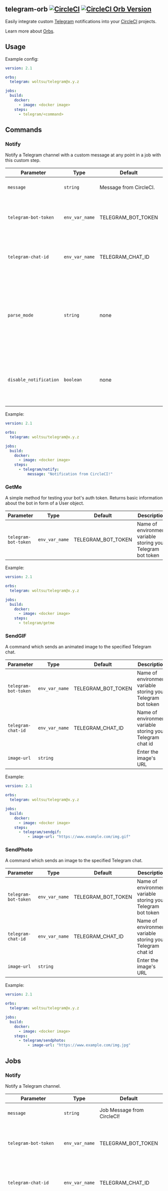 ## telegram-orb [![CircleCI](https://circleci.com/gh/woltsu/telegram-orb.svg?style=svg)](https://circleci.com/gh/woltsu/telegram-orb) [![CircleCI Orb Version](https://img.shields.io/badge/endpoint.svg?url=https://badges.circleci.io/orb/woltsu/telegram)](https://circleci.com/orbs/registry/orb/woltsu/telegram)

Easily integrate custom [Telegram](https://telegram.org/ "Telegram") notifications into your [CircleCI](https://circleci.com/ "CircleCI") projects.

Learn more about [Orbs](https://circleci.com/docs/2.0/using-orbs/ "Using Orbs").

## Usage
Example config:

```yaml
version: 2.1

orbs:
  telegram: woltsu/telegram@x.y.z

jobs:
  build:
    docker:
      - image: <docker image>
    steps:
      - telegram/<command>
```

## Commands

### Notify
Notify a Telegram channel with a custom message at any point in a job with this custom step.

| Parameter | Type | Default | Description |
|-----------|------|---------|-------------|
| `message` | `string` |  Message from CircleCI. | Enter a custom message. |
| `telegram-bot-token` | `env_var_name` | TELEGRAM_BOT_TOKEN | Name of environment variable storing your Telegram bot token |
| `telegram-chat-id` | `env_var_name` | TELEGRAM_CHAT_ID | Name of environment variable storing your Telegram chat id |
| `parse_mode` | `string` | none | Use `Markdown` or `HTML`, if you want Telegram apps to show bold, italic, fixed-width text or inline URLs in your bot's message. |
| `disable_notification` | `boolean` | none | Sends the message silently. Users will receive a notification with no sound. |

Example:

```yaml
version: 2.1

orbs:
  telegram: woltsu/telegram@x.y.z

jobs:
  build:
    docker:
      - image: <docker image>
    steps:
      - telegram/notify:
          message: "Notification from CircleCI!"
```

### GetMe
A simple method for testing your bot's auth token. Returns basic information about the bot in form of a User object.

| Parameter | Type | Default | Description |
|-----------|------|---------|-------------|
| `telegram-bot-token` | `env_var_name` | TELEGRAM_BOT_TOKEN | Name of environment variable storing your Telegram bot token |

Example:

```yaml
version: 2.1

orbs:
  telegram: woltsu/telegram@x.y.z

jobs:
  build:
    docker:
      - image: <docker image>
    steps:
      - telegram/getme
```

### SendGIF
A command which sends an animated image to the specified Telegram chat.

| Parameter | Type | Default | Description |
|-----------|------|---------|-------------|
| `telegram-bot-token` | `env_var_name` | TELEGRAM_BOT_TOKEN | Name of environment variable storing your Telegram bot token
| `telegram-chat-id` | `env_var_name` | TELEGRAM_CHAT_ID | Name of environment variable storing your Telegram chat id
| `image-url` | `string` | | Enter the image's URL

Example:

```yaml
version: 2.1

orbs:
  telegram: woltsu/telegram@x.y.z

jobs:
  build:
    docker:
      - image: <docker image>
    steps:
      - telegram/sendgif:
          - image-url: "https://www.example.com/img.gif"
```

### SendPhoto
A command which sends an image to the specified Telegram chat.

| Parameter | Type | Default | Description |
|-----------|------|---------|-------------|
| `telegram-bot-token` | `env_var_name` | TELEGRAM_BOT_TOKEN | Name of environment variable storing your Telegram bot token
| `telegram-chat-id` | `env_var_name` | TELEGRAM_CHAT_ID | Name of environment variable storing your Telegram chat id
| `image-url` | `string` | | Enter the image's URL

Example:

```yaml
version: 2.1

orbs:
  telegram: woltsu/telegram@x.y.z

jobs:
  build:
    docker:
      - image: <docker image>
    steps:
      - telegram/sendphoto:
          - image-url: "https://www.example.com/img.jpg"
```

## Jobs

### Notify
Notify a Telegram channel.

| Parameter | Type | Default | Description |
|-----------|------|---------|-------------|
| `message` | `string` |  Job Message from CircleCI! | Enter a custom message. |
| `telegram-bot-token` | `env_var_name` | TELEGRAM_BOT_TOKEN | Name of environment variable storing your Telegram bot token |
| `telegram-chat-id` | `env_var_name` | TELEGRAM_CHAT_ID | Name of environment variable storing your Telegram chat id |
| `parse_mode` | `string` | none | Use `Markdown` or `HTML`, if you want Telegram apps to show bold, italic, fixed-width text or inline URLs in your bot's message. |
| `disable_notification` | `boolean` | none | Sends the message silently. Users will receive a notification with no sound. |

Example:

```yaml
version: 2.1

orbs:
  telegram: woltsu/telegram@x.y.z

jobs:
  - telegram/notify:
      message: "Notification from CircleCI!"
```

## Help

### How to create a Telegram bot
https://core.telegram.org/bots


### How To Get A Chat Id
https://stackoverflow.com/questions/32423837/telegram-bot-how-to-get-a-group-chat-id

### How to setup CircleCI environment
In the settings page for your project on CircleCI, click `Environment Variables`. There you need to add 2 variables: `TELEGRAM_BOT_TOKEN` and `TELEGRAM_CHAT_ID`.

